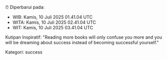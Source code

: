 ⏰ Diperbarui pada:
- WIB: Kamis, 10 Juli 2025 01.41.04 UTC
- WITA: Kamis, 10 Juli 2025 02.41.04 UTC
- WIT: Kamis, 10 Juli 2025 03.41.04 UTC

Kutipan Inspiratif:
"Reading more books will only confuse you more and you will be dreaming about success instead of becoming successful yourself."


Kategori: success

